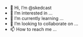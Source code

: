 - 👋 Hi, I’m @skedcast
- 👀 I’m interested in ...
- 🌱 I’m currently learning ...
- 💞️ I’m looking to collaborate on ...
- 📫 How to reach me ...

<!---
skedcast/skedcast is a ✨ special ✨ repository because its `README.md` (this file) appears on your GitHub profile.
You can click the Preview link to take a look at your changes.
--->
